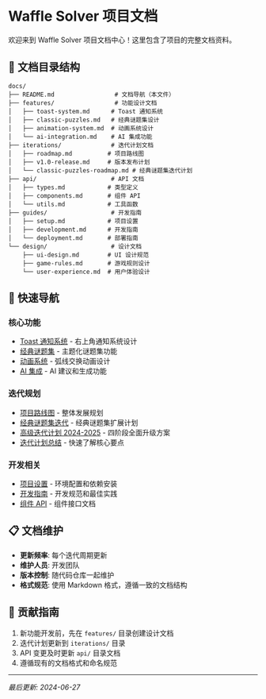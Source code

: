 # Waffle Solver 项目文档

欢迎来到 Waffle Solver 项目文档中心！这里包含了项目的完整文档资料。

## 📂 文档目录结构

```
docs/
├── README.md                 # 文档导航（本文件）
├── features/                 # 功能设计文档
│   ├── toast-system.md      # Toast 通知系统
│   ├── classic-puzzles.md   # 经典谜题集设计
│   ├── animation-system.md  # 动画系统设计
│   └── ai-integration.md    # AI 集成功能
├── iterations/              # 迭代计划文档
│   ├── roadmap.md          # 项目路线图
│   ├── v1.0-release.md     # 版本发布计划
│   └── classic-puzzles-roadmap.md # 经典谜题集迭代计划
├── api/                     # API 文档
│   ├── types.md            # 类型定义
│   ├── components.md       # 组件 API
│   └── utils.md            # 工具函数
├── guides/                  # 开发指南
│   ├── setup.md            # 项目设置
│   ├── development.md      # 开发指南
│   └── deployment.md       # 部署指南
└── design/                  # 设计文档
    ├── ui-design.md        # UI 设计规范
    ├── game-rules.md       # 游戏规则设计
    └── user-experience.md  # 用户体验设计
```

## 🚀 快速导航

### 核心功能
- [Toast 通知系统](./features/toast-system.md) - 右上角通知系统设计
- [经典谜题集](./features/classic-puzzles.md) - 主题化谜题集功能
- [动画系统](./features/animation-system.md) - 弧线交换动画设计
- [AI 集成](./features/ai-integration.md) - AI 建议和生成功能

### 迭代规划
- [项目路线图](./iterations/roadmap.md) - 整体发展规划
- [经典谜题集迭代](./iterations/classic-puzzles-roadmap.md) - 经典谜题集扩展计划
- [高级迭代计划 2024-2025](./iterations/advanced-roadmap-2024-2025.md) - 四阶段全面升级方案
- [迭代计划总结](./iterations/roadmap-summary-2024-2025.md) - 快速了解核心要点

### 开发相关
- [项目设置](./guides/setup.md) - 环境配置和依赖安装
- [开发指南](./guides/development.md) - 开发规范和最佳实践
- [组件 API](./api/components.md) - 组件接口文档

## 📋 文档维护

- **更新频率**: 每个迭代周期更新
- **维护人员**: 开发团队
- **版本控制**: 随代码仓库一起维护
- **格式规范**: 使用 Markdown 格式，遵循一致的文档结构

## 🤝 贡献指南

1. 新功能开发前，先在 `features/` 目录创建设计文档
2. 迭代计划更新到 `iterations/` 目录
3. API 变更及时更新 `api/` 目录文档
4. 遵循现有的文档格式和命名规范

---

*最后更新: 2024-06-27*
